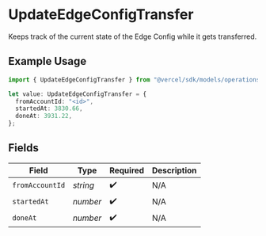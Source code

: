 # UpdateEdgeConfigTransfer

Keeps track of the current state of the Edge Config while it gets transferred.

## Example Usage

```typescript
import { UpdateEdgeConfigTransfer } from "@vercel/sdk/models/operations/updateedgeconfig.js";

let value: UpdateEdgeConfigTransfer = {
  fromAccountId: "<id>",
  startedAt: 3830.66,
  doneAt: 3931.22,
};
```

## Fields

| Field              | Type               | Required           | Description        |
| ------------------ | ------------------ | ------------------ | ------------------ |
| `fromAccountId`    | *string*           | :heavy_check_mark: | N/A                |
| `startedAt`        | *number*           | :heavy_check_mark: | N/A                |
| `doneAt`           | *number*           | :heavy_check_mark: | N/A                |